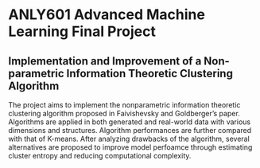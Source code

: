 # ANLY601 Advanced Machine Learning Final Project 
## Implementation and Improvement of a Non-parametric Information Theoretic Clustering Algorithm

The project aims to implement the nonparametric information theoretic clustering algorithm proposed in Faivishevsky and Goldberger’s paper. Algorithms are applied in both generated and real-world data with various dimensions and structures. Algorithm performances are further compared with that of K-means. After analyzing drawbacks of the algorithm, several alternatives are proposed to improve model perfoamce through estimating cluster entropy and reducing computational complexity.
